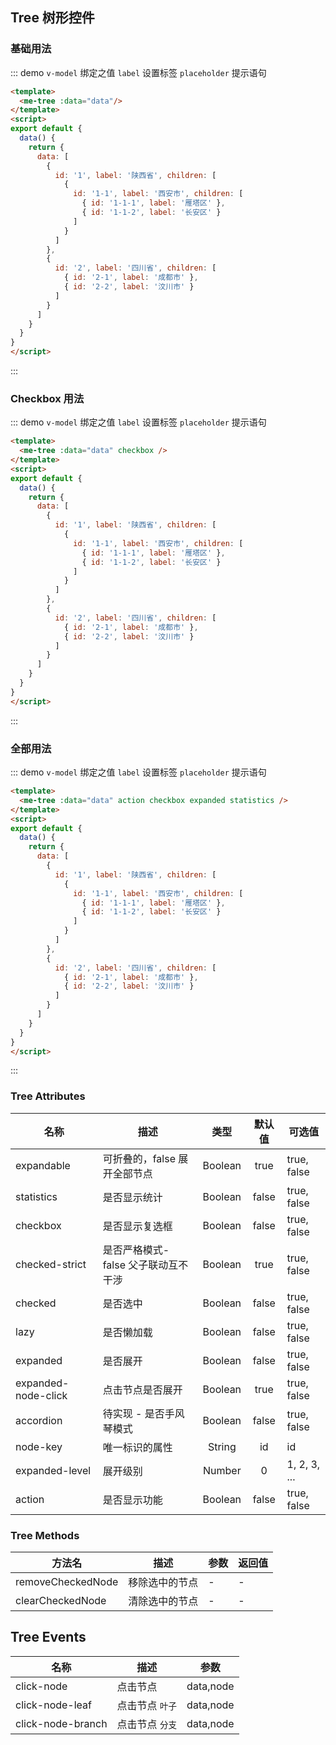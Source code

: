 
## Tree 树形控件

### 基础用法
::: demo `v-model` 绑定之值 `label` 设置标签 `placeholder` 提示语句
```html
<template>
  <me-tree :data="data"/>
</template>
<script>
export default {
  data() {
    return {
      data: [
        {
          id: '1', label: '陕西省', children: [
            {
              id: '1-1', label: '西安市', children: [
                { id: '1-1-1', label: '雁塔区' },
                { id: '1-1-2', label: '长安区' }
              ]
            }
          ]
        },
        {
          id: '2', label: '四川省', children: [
            { id: '2-1', label: '成都市' },
            { id: '2-2', label: '汶川市' }
          ]
        }
      ]
    }
  }
}
</script>
```
:::

### Checkbox 用法
::: demo `v-model` 绑定之值 `label` 设置标签 `placeholder` 提示语句
```html
<template>
  <me-tree :data="data" checkbox />
</template>
<script>
export default {
  data() {
    return {
      data: [
        {
          id: '1', label: '陕西省', children: [
            {
              id: '1-1', label: '西安市', children: [
                { id: '1-1-1', label: '雁塔区' },
                { id: '1-1-2', label: '长安区' }
              ]
            }
          ]
        },
        {
          id: '2', label: '四川省', children: [
            { id: '2-1', label: '成都市' },
            { id: '2-2', label: '汶川市' }
          ]
        }
      ]
    }
  }
}
</script>
```
:::


### 全部用法
::: demo `v-model` 绑定之值 `label` 设置标签 `placeholder` 提示语句
```html
<template>
  <me-tree :data="data" action checkbox expanded statistics />
</template>
<script>
export default {
  data() {
    return {
      data: [
        {
          id: '1', label: '陕西省', children: [
            {
              id: '1-1', label: '西安市', children: [
                { id: '1-1-1', label: '雁塔区' },
                { id: '1-1-2', label: '长安区' }
              ]
            }
          ]
        },
        {
          id: '2', label: '四川省', children: [
            { id: '2-1', label: '成都市' },
            { id: '2-2', label: '汶川市' }
          ]
        }
      ]
    }
  }
}
</script>
```
:::

### Tree Attributes
| 名称                | 描述                                 |  类型   | 默认值 | 可选值       |
| ------------------- | ------------------------------------ | :-----: | :----: | ------------ |
| expandable          | 可折叠的，false 展开全部节点         | Boolean |  true  | true, false  |
| statistics          | 是否显示统计                         | Boolean | false  | true, false  |
| checkbox            | 是否显示复选框                       | Boolean | false  | true, false  |
| checked-strict      | 是否严格模式- false 父子联动互不干涉 | Boolean |  true  | true, false  |
| checked             | 是否选中                             | Boolean | false  | true, false  |
| lazy                | 是否懒加载                           | Boolean | false  | true, false  |
| expanded            | 是否展开                             | Boolean | false  | true, false  |
| expanded-node-click | 点击节点是否展开                     | Boolean |  true  | true, false  |
| accordion           | 待实现 - 是否手风琴模式              | Boolean | false  | true, false  |
| node-key            | 唯一标识的属性                       | String  |   id   | id           |
| expanded-level      | 展开级别                             | Number  |   0    | 1, 2, 3, ... |
| action              | 是否显示功能                         | Boolean | false  | true, false  |


### Tree Methods

| 方法名            | 描述           | 参数 | 返回值 |
| ----------------- | -------------- | ---- | ------ |
| removeCheckedNode | 移除选中的节点 | -    | -      |
| clearCheckedNode  | 清除选中的节点 | -    | -      |

## Tree Events
| 名称              | 描述            |   参数    |
| ----------------- | --------------- | :-------: |
| click-node        | 点击节点        | data,node |
| click-node-leaf   | 点击节点 `叶子` | data,node |
| click-node-branch | 点击节点 `分支` | data,node |